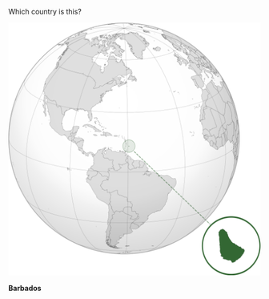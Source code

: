 Which country is this?

![Map of a country](images/BRB_orthographic.svg)
<!--question-->
**Barbados**